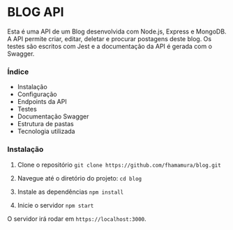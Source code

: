 # BLOG API
Esta é uma API de um Blog desenvolvida com Node.js, Express e MongoDB. A API permite criar, editar, deletar e procurar postagens deste blog. Os testes são escritos com Jest e a documentação da API é gerada com o Swagger.

### Índice
- Instalação
- Configuração
- Endpoints da API
- Testes
- Documentação Swagger
- Estrutura de pastas
- Tecnologia utilizada

### Instalação
1. Clone o repositório
`git clone https://github.com/fhamamura/blog.git`

2. Navegue até o diretório do projeto:
`cd blog`

3. Instale as dependências
`npm install`

4. Inicie o servidor
`npm start`

O servidor irá rodar em `https://localhost:3000`.
